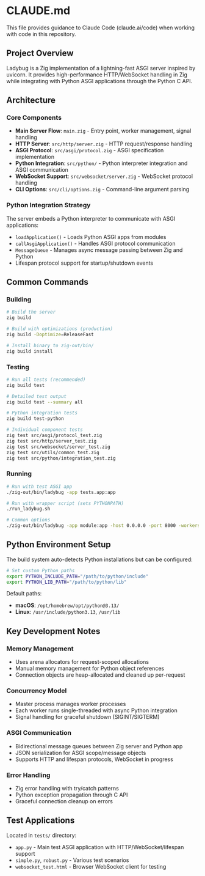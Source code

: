 # CLAUDE.md

This file provides guidance to Claude Code (claude.ai/code) when working with code in this repository.

## Project Overview

Ladybug is a Zig implementation of a lightning-fast ASGI server inspired by uvicorn. It provides high-performance HTTP/WebSocket handling in Zig while integrating with Python ASGI applications through the Python C API.

## Architecture

### Core Components

- **Main Server Flow**: `main.zig` - Entry point, worker management, signal handling
- **HTTP Server**: `src/http/server.zig` - HTTP request/response handling
- **ASGI Protocol**: `src/asgi/protocol.zig` - ASGI specification implementation
- **Python Integration**: `src/python/` - Python interpreter integration and ASGI communication
- **WebSocket Support**: `src/websocket/server.zig` - WebSocket protocol handling
- **CLI Options**: `src/cli/options.zig` - Command-line argument parsing

### Python Integration Strategy

The server embeds a Python interpreter to communicate with ASGI applications:

- `loadApplication()` - Loads Python ASGI apps from modules
- `callAsgiApplication()` - Handles ASGI protocol communication  
- `MessageQueue` - Manages async message passing between Zig and Python
- Lifespan protocol support for startup/shutdown events

## Common Commands

### Building

```bash
# Build the server
zig build

# Build with optimizations (production)
zig build -Doptimize=ReleaseFast

# Install binary to zig-out/bin/
zig build install
```

### Testing

```bash
# Run all tests (recommended)
zig build test

# Detailed test output
zig build test --summary all

# Python integration tests
zig build test-python

# Individual component tests
zig test src/asgi/protocol_test.zig
zig test src/http/server_test.zig
zig test src/websocket/server_test.zig
zig test src/utils/common_test.zig
zig test src/python/integration_test.zig
```

### Running

```bash
# Run with test ASGI app
./zig-out/bin/ladybug -app tests.app:app

# Run with wrapper script (sets PYTHONPATH)
./run_ladybug.sh

# Common options
./zig-out/bin/ladybug -app module:app -host 0.0.0.0 -port 8000 -workers 4
```

## Python Environment Setup

The build system auto-detects Python installations but can be configured:

```bash
# Set custom Python paths
export PYTHON_INCLUDE_PATH="/path/to/python/include"
export PYTHON_LIB_PATH="/path/to/python/lib"
```

Default paths:

- **macOS**: `/opt/homebrew/opt/python@3.13/`
- **Linux**: `/usr/include/python3.13`, `/usr/lib`

## Key Development Notes

### Memory Management

- Uses arena allocators for request-scoped allocations
- Manual memory management for Python object references
- Connection objects are heap-allocated and cleaned up per-request

### Concurrency Model  

- Master process manages worker processes
- Each worker runs single-threaded with async Python integration
- Signal handling for graceful shutdown (SIGINT/SIGTERM)

### ASGI Communication

- Bidirectional message queues between Zig server and Python app
- JSON serialization for ASGI scope/message objects
- Supports HTTP and lifespan protocols, WebSocket in progress

### Error Handling

- Zig error handling with try/catch patterns
- Python exception propagation through C API
- Graceful connection cleanup on errors

## Test Applications

Located in `tests/` directory:

- `app.py` - Main test ASGI application with HTTP/WebSocket/lifespan support
- `simple.py`, `robust.py` - Various test scenarios
- `websocket_test.html` - Browser WebSocket client for testing
